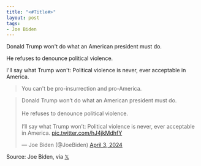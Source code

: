```yaml
---
title: "<#Title#>"
layout: post
tags:
- Joe Biden
---
```


Donald Trump won't do what an American president must do.

He refuses to denounce political violence.

I'll say what Trump won't: Political violence is never, ever acceptable in America.

> You can't be pro-insurrection and pro-America.

<blockquote class="twitter-tweet"><p lang="en" dir="ltr">Donald Trump won’t do what an American president must do.<br><br>He refuses to denounce political violence. <br><br>I’ll say what Trump won’t: Political violence is never, ever acceptable in America. <a href="https://t.co/hJ4jkMdhfY">pic.twitter.com/hJ4jkMdhfY</a></p>&mdash; Joe Biden (@JoeBiden) <a href="https://twitter.com/JoeBiden/status/1775318318376710399?ref_src=twsrc%5Etfw">April 3, 2024</a></blockquote> <script async src="https://platform.twitter.com/widgets.js" charset="utf-8"></script>

Source: Joe Biden, via [𝕏](https://x.com)
